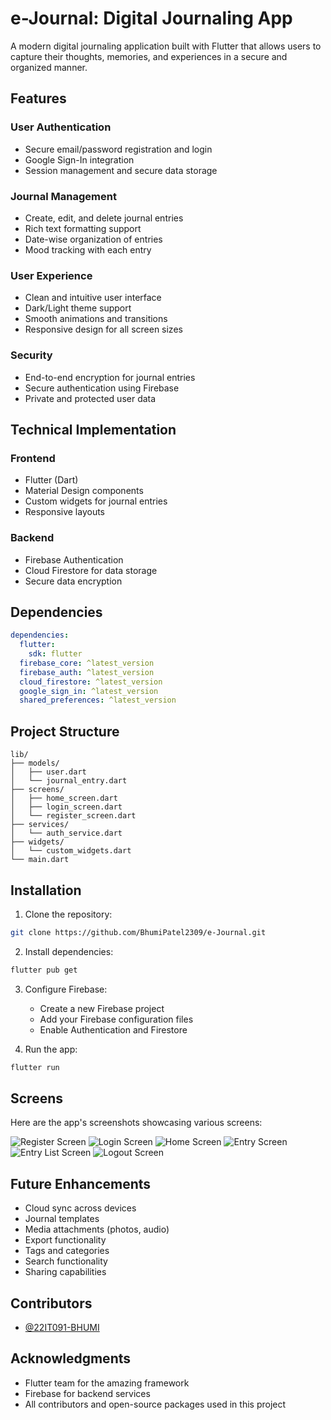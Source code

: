 # e-Journal: Digital Journaling App

A modern digital journaling application built with Flutter that allows users to capture their thoughts, memories, and experiences in a secure and organized manner.

## Features

### User Authentication
- Secure email/password registration and login
- Google Sign-In integration
- Session management and secure data storage

### Journal Management
- Create, edit, and delete journal entries
- Rich text formatting support
- Date-wise organization of entries
- Mood tracking with each entry

### User Experience
- Clean and intuitive user interface
- Dark/Light theme support
- Smooth animations and transitions
- Responsive design for all screen sizes

### Security
- End-to-end encryption for journal entries
- Secure authentication using Firebase
- Private and protected user data

## Technical Implementation

### Frontend
- Flutter (Dart)
- Material Design components
- Custom widgets for journal entries
- Responsive layouts

### Backend
- Firebase Authentication
- Cloud Firestore for data storage
- Secure data encryption

## Dependencies
```yaml
dependencies:
  flutter:
    sdk: flutter
  firebase_core: ^latest_version
  firebase_auth: ^latest_version
  cloud_firestore: ^latest_version
  google_sign_in: ^latest_version
  shared_preferences: ^latest_version
```

## Project Structure
```
lib/
├── models/
│   ├── user.dart
│   └── journal_entry.dart
├── screens/
│   ├── home_screen.dart
│   ├── login_screen.dart
│   └── register_screen.dart
├── services/
│   └── auth_service.dart
├── widgets/
│   └── custom_widgets.dart
└── main.dart
```

## Installation

1. Clone the repository:
```bash
git clone https://github.com/BhumiPatel2309/e-Journal.git
```

2. Install dependencies:
```bash
flutter pub get
```

3. Configure Firebase:
   - Create a new Firebase project
   - Add your Firebase configuration files
   - Enable Authentication and Firestore

4. Run the app:
```bash
flutter run
```
## Screens
Here are the app's screenshots showcasing various screens:

![Register Screen](https://github.com/user-attachments/assets/8d1d8502-6972-43b8-a765-a8f8ca117df5)
![Login Screen](https://github.com/user-attachments/assets/116c9ae9-5a7c-4d38-9471-4a7658113529)
![Home Screen](https://github.com/user-attachments/assets/ad5ea08d-47cf-4d2e-b3c4-fc4a5c80ebd3)
![Entry Screen](https://github.com/user-attachments/assets/c134065d-a13c-4d5b-85e0-9b4892bef3e7)
![Entry List Screen](https://github.com/user-attachments/assets/7d674d1b-64c0-4e45-8294-e73deab4fad8)
![Logout Screen](https://github.com/user-attachments/assets/72fcea38-6eb0-43dc-87b8-a1cf29eb5903)


## Future Enhancements
- Cloud sync across devices
- Journal templates
- Media attachments (photos, audio)
- Export functionality
- Tags and categories
- Search functionality
- Sharing capabilities

## Contributors
- [@22IT091-BHUMI]([https://github.com/BhumiPatel2309])

## Acknowledgments
- Flutter team for the amazing framework
- Firebase for backend services
- All contributors and open-source packages used in this project
